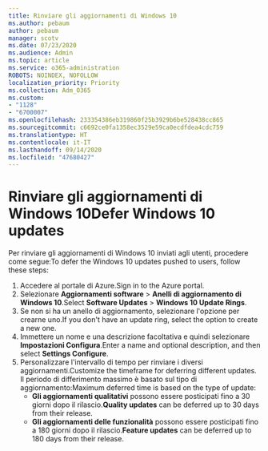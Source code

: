 ```yaml
---
title: Rinviare gli aggiornamenti di Windows 10
ms.author: pebaum
author: pebaum
manager: scotv
ms.date: 07/23/2020
ms.audience: Admin
ms.topic: article
ms.service: o365-administration
ROBOTS: NOINDEX, NOFOLLOW
localization_priority: Priority
ms.collection: Adm_O365
ms.custom:
- "1128"
- "6700007"
ms.openlocfilehash: 233354386eb319860f25b3929b6be528438cc865
ms.sourcegitcommit: c6692ce0fa1358ec3529e59ca0ecdfdea4cdc759
ms.translationtype: HT
ms.contentlocale: it-IT
ms.lasthandoff: 09/14/2020
ms.locfileid: "47680427"
---
```

# <a name="defer-windows-10-updates"></a><span data-ttu-id="32025-102">Rinviare gli aggiornamenti di Windows 10</span><span class="sxs-lookup"><span data-stu-id="32025-102">Defer Windows 10 updates</span></span>

<span data-ttu-id="32025-103">Per rinviare gli aggiornamenti di Windows 10 inviati agli utenti, procedere come segue:</span><span class="sxs-lookup"><span data-stu-id="32025-103">To defer the Windows 10 updates pushed to users, follow these steps:</span></span>

1. <span data-ttu-id="32025-104">Accedere al portale di Azure.</span><span class="sxs-lookup"><span data-stu-id="32025-104">Sign in to the Azure portal.</span></span>
2. <span data-ttu-id="32025-105">Selezionare **Aggiornamenti software**  >  **Anelli di aggiornamento di Windows 10**.</span><span class="sxs-lookup"><span data-stu-id="32025-105">Select  **Software Updates**  >  **Windows 10 Update Rings**.</span></span>
3. <span data-ttu-id="32025-106">Se non si ha un anello di aggiornamento, selezionare l'opzione per crearne uno.</span><span class="sxs-lookup"><span data-stu-id="32025-106">If you don't have an update ring, select the option to create a new one.</span></span>
4. <span data-ttu-id="32025-107">Immettere un nome e una descrizione facoltativa e quindi selezionare **Impostazioni Configura**.</span><span class="sxs-lookup"><span data-stu-id="32025-107">Enter a name and optional description, and then select  **Settings Configure**.</span></span>
5. <span data-ttu-id="32025-108">Personalizzare l'intervallo di tempo per rinviare i diversi aggiornamenti.</span><span class="sxs-lookup"><span data-stu-id="32025-108">Customize the timeframe for deferring different updates.</span></span> <span data-ttu-id="32025-109">Il periodo di differimento massimo è basato sul tipo di aggiornamento:</span><span class="sxs-lookup"><span data-stu-id="32025-109">Maximum deferred time is based on the type of update:</span></span>
    - <span data-ttu-id="32025-110">**Gli aggiornamenti qualitativi** possono essere posticipati fino a 30 giorni dopo il rilascio.</span><span class="sxs-lookup"><span data-stu-id="32025-110">**Quality updates**  can be deferred up to 30 days from their release.</span></span>
    - <span data-ttu-id="32025-111">**Gli aggiornamenti delle funzionalità** possono essere posticipati fino a 180 giorni dopo il rilascio.</span><span class="sxs-lookup"><span data-stu-id="32025-111">**Feature updates**  can be deferred up to 180 days from their release.</span></span>
